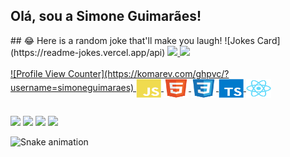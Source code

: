 ## Olá, sou a Simone Guimarães!

 <div>
   ## 😂 Here is a random joke that'll make you laugh!
   ![Jokes Card](https://readme-jokes.vercel.app/api)
  
  <a href="https://github.com/simoneguimaraes">
  <img height="140em" src="https://github-readme-stats.vercel.app/api?username=simoneguimaraes&show_icons=true&theme=radical&include_all_commits=true&count_private=true"/>
  <img height="100em" src="https://github-readme-stats.vercel.app/api/top-langs/?username=simoneguimaraes&layout=compact&langs_count=7&theme=radical"/>
</div>
  
<div style="display: inline_block"><br>
  ![Profile View Counter](https://komarev.com/ghpvc/?username=simoneguimaraes) 
 <img align="center" alt="Icon-Js" height="30" width="40" src="https://raw.githubusercontent.com/devicons/devicon/master/icons/javascript/javascript-plain.svg">
   <img align="center" alt="Icon-HTML" height="30" width="40" src="https://raw.githubusercontent.com/devicons/devicon/master/icons/html5/html5-original.svg">
  <img align="center" alt="Icon-CSS" height="30" width="40" src="https://raw.githubusercontent.com/devicons/devicon/master/icons/css3/css3-original.svg">
  <img align="center" alt="Icon-Ts" height="30" width="40" src="https://raw.githubusercontent.com/devicons/devicon/master/icons/typescript/typescript-plain.svg">
  <img align="center" alt="Icon-React" height="30" width="40" src="https://raw.githubusercontent.com/devicons/devicon/master/icons/react/react-original.svg">
</div>

 ##
 
<div> 
 <a href="https://www.linkedin.com/in/simone-guimaraes" target="_blank"><img src="https://img.shields.io/badge/-LinkedIn-%230077B5?style=for-the-badge&logo=linkedin&logoColor=white" target="_blank"></a> 
  <a href="https://instagram.com/simonefguima" target="_blank"><img src="https://img.shields.io/badge/-Instagram-%23E4405F?style=for-the-badge&logo=instagram&logoColor=white" target="_blank"></a>
 <a href="https://www.youtube.com/channel/UCC3Nv7RVxqC7VF_dn7gAq-g" target="_blank"><img src="https://img.shields.io/badge/YouTube-FF0000?style=for-the-badge&logo=youtube&logoColor=white" target="_blank"></a>
 <a href = "mailto:simoneguimaraes11@gmail.com"><img src="https://img.shields.io/badge/-Gmail-%23333?style=for-the-badge&logo=gmail&logoColor=white" target="_blank"></a>
 
 ![Snake animation](https://github.com/simoneguimaraes/simoneguimaraes/blob/output/github-contribution-grid-snake.svg)

</div>
